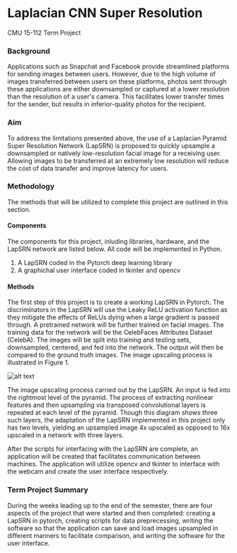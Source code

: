 # Laplacian CNN Super Resolution

CMU 15-112 Term Project

### Background 
Applications such as Snapchat and Facebook provide streamlined platforms for sending images between users. However, due to the high volume of images transferred between users on these platforms, photos sent through these applications are either downsampled or captured at a lower resolution than the resolution of a user's camera. This facilitates lower transfer times for the sender, but results in inferior-quality photos for the recipient.

### Aim
To address the limitations presented above, the use of a Laplacian Pyramid Super Resolution Network (LapSRN) is proposed to quickly upsample a downsampled or natively low-resolution facial image for a receiving user. Allowing images to be transferred at an extremely low resolution will reduce the cost of data transfer and improve latency for users.

### Methodology
The methods that will be utilized to complete this project are outlined in this section.
#### Components
The components for this project, inluding libraries, hardware, and the LapSRN network are listed below. All code will be implemented in Python.

1. A LapSRN coded in the Pytorch deep learning library
2. A graphichal user interface coded in tkinter and opencv


#### Methods
The first step of this project is to create a working LapSRN in Pytorch. The discriminators in the LapSRN will use the Leaky ReLU activation function as they mitigate the effects of ReLUs dying when a large gradient is passed through. A pretrained network will be further trained on facial images. The training data for the network will be the CelebFaces Attributes Dataset (CelebA). The images will be split  into training and testing sets, downsampled, centered, and fed into the network. The output will then be compared to the ground truth images. The image upscaling process is illustrated in Figure 1. 

![alt text](https://github.com/vrishabcommuri/Laplacian-CNN-Super-Resolution/blob/master/samples/upsampling_process.png "LapSRN Upsampling Process")

The image upscaling process carried out by the LapSRN. An input is fed into the rightmost level of the pyramid. The process of extracting nonlinear features and then upsampling via transposed convolutional layers is repeated at each level of the pyramid. Though this diagram shows three such layers, the adaptation of the LapSRN implemented in this project only has two levels, yielding an upsampled image 4x upscaled as opposed to 16x upscaled in a network with three layers.


After the scripts for interfacing with the LapSRN are complete, an application will be created that facilitates communication between machines. The application will utilize opencv and tkinter to interface with the webcam and create the user interface respectively.

### Term Project Summary
During the weeks leading up to the end of the semester, there are four aspects of the project that were started and then completed: creating a LapSRN in pytorch, creating scripts for data preprecessing, writing the software so that the application can save and load images upsampled in different manners to facilitate comparison, and writing the software for the user interface.  


